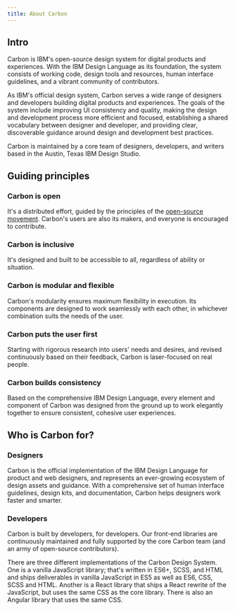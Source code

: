 ```yaml
---
title: About Carbon
---
```


## Intro

Carbon is IBM's open-source design system for digital products and experiences. With the IBM Design Language as its foundation, the system consists of working code, design tools and resources, human interface guidelines, and a vibrant community of contributors.

As IBM's official design system, Carbon serves a wide range of designers and developers building digital products and experiences. The goals of the system include improving UI consistency and quality, making the design and development process more efficient and focused, establishing a shared vocabulary between designer and developer, and providing clear, discoverable guidance around design and development best practices.

Carbon is maintained by a core team of designers, developers, and writers based in the Austin, Texas IBM Design Studio.

## Guiding principles

### Carbon is open

It's a distributed effort, guided by the principles of the [open-source movement](https://en.wikipedia.org/wiki/Open-source-software_movement). Carbon's users are also its makers, and everyone is encouraged to contribute.

### Carbon is inclusive

It's designed and built to be accessible to all, regardless of ability or situation.

### Carbon is modular and flexible

Carbon's modularity ensures maximum flexibility in execution. Its components are designed to work seamlessly with each other, in whichever combination suits the needs of the user.

### Carbon puts the user first

Starting with rigorous research into users' needs and desires, and revised continuously based on their feedback, Carbon is laser-focused on real people.

### Carbon builds consistency

Based on the comprehensive IBM Design Language, every element and component of Carbon was designed from the ground up to work elegantly together to ensure consistent, cohesive user experiences.

## Who is Carbon for?

### Designers

Carbon is the official implementation of the IBM Design Language for product and web designers, and represents an ever-growing ecosystem of design assets and guidance. With a comprehensive set of human interface guidelines, design kits, and documentation, Carbon helps designers work faster and smarter.

### Developers

Carbon is built by developers, for developers. Our front-end libraries are continuously maintained and fully supported by the core Carbon team (and an army of open-source contributors).

There are three different implementations of the Carbon Design System. One is a vanilla JavaScript library; that's written in ES6+, SCSS, and HTML and ships deliverables in vanilla JavaScript in ES5 as well as ES6, CSS, SCSS and HTML. Another is a React library that ships a React rewrite of the JavaScript, but uses the same CSS as the core library. There is also an Angular library that uses the same CSS.